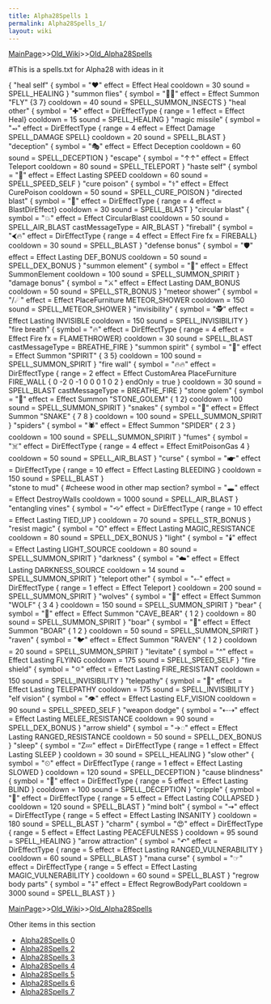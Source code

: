```yaml
---
title: Alpha28Spells 1
permalink: Alpha28Spells_1/
layout: wiki
---
```


[MainPage](/keeperrl_wiki/ "wikilink")>>[Old_Wiki](/keeperrl_wiki/Old_Wiki "wikilink")>>[Old_Alpha28Spells](/keeperrl_wiki/Old_Alpha28Spells "wikilink")

#This is a spells.txt for Alpha28 with ideas in it

{
  &quot;heal self&quot;
  {
    symbol = &quot;❤️&quot;
    effect = Effect Heal
    cooldown = 30
    sound = SPELL_HEALING
  }
  &quot;summon flies&quot;
  {
    symbol = &quot;🐝🐝&quot;
    effect = Effect Summon &quot;FLY&quot; {3 7}
    cooldown = 40
    sound = SPELL_SUMMON_INSECTS
  }
  &quot;heal other&quot;
  {
    symbol = &quot;✚&quot;
    effect = DirEffectType { range = 1 effect = Effect Heal}
    cooldown = 15
    sound = SPELL_HEALING
  }
  &quot;magic missile&quot;
  {
    symbol = &quot;⥇&quot;
    effect = DirEffectType { range = 4 effect = Effect Damage SPELL_DAMAGE SPELL}
    cooldown = 20
    sound = SPELL_BLAST
  }
  &quot;deception&quot;
  {
    symbol = &quot;🎭&quot;
    effect = Effect Deception
    cooldown = 60
    sound = SPELL_DECEPTION
  }
  &quot;escape&quot;
  {
    symbol = &quot;↑↑&quot;
    effect = Effect Teleport
    cooldown = 80
    sound = SPELL_TELEPORT
  }
  &quot;haste self&quot;
  {
    symbol = &quot;🏃&quot;
    effect = Effect Lasting SPEED
    cooldown = 60
    sound = SPELL_SPEED_SELF
  }
  &quot;cure poison&quot;
  {
    symbol = &quot;⚕&quot;
    effect = Effect CurePoison
    cooldown = 50
    sound = SPELL_CURE_POISON
  }
  &quot;directed blast&quot;
  {
    symbol = &quot;💨&quot;
    effect = DirEffectType { range = 4 effect = BlastDirEffect}
    cooldown = 30
    sound = SPELL_BLAST
  }
  &quot;circular blast&quot;
  {
    symbol = &quot;💥&quot;
    effect = Effect CircularBlast
    cooldown = 50
    sound = SPELL_AIR_BLAST
    castMessageType = AIR_BLAST
  }
  &quot;fireball&quot;
  {
    symbol = &quot;⮜🔥&quot;
    effect = DirEffectType { range = 4 effect = Effect Fire fx = FIREBALL}
    cooldown = 30
    sound = SPELL_BLAST
  }
  &quot;defense bonus&quot;
  {
    symbol = &quot;🛡&quot;
    effect = Effect Lasting DEF_BONUS
    cooldown = 50
    sound = SPELL_DEX_BONUS
  }
  &quot;summon element&quot;
  {
    symbol = &quot;👾&quot;
    effect = Effect SummonElement
    cooldown = 100
    sound = SPELL_SUMMON_SPIRIT
  }
  &quot;damage bonus&quot;
  {
    symbol = &quot;⚔&quot;
    effect = Effect Lasting DAM_BONUS
    cooldown = 50
    sound = SPELL_STR_BONUS
  }
  &quot;meteor shower&quot;
  {
    symbol = &quot;/☄&quot;
    effect = Effect PlaceFurniture METEOR_SHOWER
    cooldown = 150
    sound = SPELL_METEOR_SHOWER
  }
  &quot;invisibility&quot;
  {
    symbol = &quot;🕵️&quot;
    effect = Effect Lasting INVISIBLE
    cooldown = 150
    sound = SPELL_INVISIBILITY
  }
  &quot;fire breath&quot;
  {
    symbol = &quot;🔥&quot;
    effect = DirEffectType { range = 4 effect = Effect Fire fx = FLAMETHROWER}
    cooldown = 30
    sound = SPELL_BLAST
    castMessageType = BREATHE_FIRE
  }
  &quot;summon spirit&quot;
  {
    symbol = &quot;👻&quot;
    effect = Effect Summon &quot;SPIRIT&quot; { 3 5}
    cooldown = 100
    sound = SPELL_SUMMON_SPIRIT
  }
  &quot;fire wall&quot;
  {
    symbol = &quot;🔥🔥&quot;
    effect = DirEffectType { range = 2 effect = Effect CustomArea PlaceFurniture FIRE_WALL { 0 -2 0 -1 0 0 0 1 0 2 } endOnly = true }
    cooldown = 30
    sound = SPELL_BLAST
    castMessageType = BREATHE_FIRE
  }
  &quot;stone golem&quot;
  {
    symbol = &quot;👤&quot;
    effect = Effect Summon &quot;STONE_GOLEM&quot; { 1 2}
    cooldown = 100
    sound = SPELL_SUMMON_SPIRIT
  }
  &quot;snakes&quot;
  {
    symbol = &quot;🐍&quot;
    effect = Effect Summon &quot;SNAKE&quot; { 7 8 }
    cooldown = 100
    sound = SPELL_SUMMON_SPIRIT 
  }
  &quot;spiders&quot;
  {
    symbol = &quot;🕷&quot;
    effect = Effect Summon &quot;SPIDER&quot; { 2 3 }
    cooldown = 100
    sound = SPELL_SUMMON_SPIRIT
  }
  &quot;fumes&quot;
  {
    symbol = &quot;☠&quot;
    effect = DirEffectType { range = 4 effect = Effect EmitPoisonGas 4 }
    cooldown = 50
    sound = SPELL_AIR_BLAST
  }
  &quot;curse&quot;
  {
    symbol = &quot;☛&quot;
    effect = DirEffectType { range = 10 effect = Effect Lasting BLEEDING }
    cooldown = 150
    sound = SPELL_BLAST
  }  
  &quot;stone to mud&quot;
  {
    #cheese wood in other map section?
    symbol = &quot;🕳&quot;
    effect = Effect DestroyWalls
    cooldown = 1000
    sound = SPELL_AIR_BLAST
  } 
  &quot;entangling vines&quot;
  {
    symbol = &quot;🙙&quot;
    effect = DirEffectType { range = 10 effect = Effect Lasting TIED_UP }
    cooldown = 70
    sound = SPELL_STR_BONUS
  }
  &quot;resist magic&quot;
  {
    symbol = &quot;O&quot;
    effect = Effect Lasting MAGIC_RESISTANCE
    cooldown = 80
    sound = SPELL_DEX_BONUS
  }
  &quot;light&quot;
  {
    symbol = &quot;🕯&quot;
    effect = Effect Lasting LIGHT_SOURCE
    cooldown = 80
    sound = SPELL_SUMMON_SPIRIT
  }
  &quot;darkness&quot;
  {
    symbol = &quot;☁&quot;
    effect = Effect Lasting DARKNESS_SOURCE
    cooldown = 14
    sound = SPELL_SUMMON_SPIRIT
  }
  &quot;teleport other&quot; 
  {
    symbol = &quot;⬸&quot;
    effect = DirEffectType { range = 1 effect = Effect Teleport }
    cooldown = 200
    sound = SPELL_SUMMON_SPIRIT
  }
  &quot;wolves&quot;
  {
    symbol = &quot;🐺&quot;
    effect = Effect Summon &quot;WOLF&quot; { 3 4 }
    cooldown = 150
    sound = SPELL_SUMMON_SPIRIT
  }
  &quot;bear&quot;
  {
    symbol = &quot;🐻&quot;
    effect = Effect Summon &quot;CAVE_BEAR&quot; { 1 2 }
    cooldown = 80
    sound = SPELL_SUMMON_SPIRIT
  }
  &quot;boar&quot;
  {
    symbol = &quot;🐖&quot;
    effect = Effect Summon &quot;BOAR&quot; { 1 2 }
    cooldown = 50
    sound = SPELL_SUMMON_SPIRIT
  }
  &quot;raven&quot;
  {
    symbol = &quot;🐦&quot;
    effect = Effect Summon &quot;RAVEN&quot; { 1 2 }
    cooldown = 20
    sound = SPELL_SUMMON_SPIRIT
  }
  &quot;levitate&quot;
  {
    symbol = &quot;^&quot;
    effect = Effect Lasting FLYING
    cooldown = 175
    sound = SPELL_SPEED_SELF
  }
  &quot;fire shield&quot;
  {
    symbol = &quot;🌣&quot;
    effect = Effect Lasting FIRE_RESISTANT
    cooldown = 150
    sound = SPELL_INVISIBILITY
  }
  &quot;telepathy&quot;
  {
    symbol = &quot;💭&quot;
    effect = Effect Lasting TELEPATHY
    cooldown = 175
    sound = SPELL_INVISIBILITY
  }
  &quot;elf vision&quot;
  {
    symbol = &quot;👁&quot;
    effect = Effect Lasting ELF_VISION
    cooldown = 90
    sound = SPELL_SPEED_SELF
  }
  &quot;weapon dodge&quot;
  {
    symbol = &quot;⇠⇢&quot;
    effect = Effect Lasting MELEE_RESISTANCE
    cooldown = 90
    sound = SPELL_DEX_BONUS
  }
  &quot;arrow shield&quot;
  {
    symbol = &quot;→◌&quot;
    effect = Effect Lasting RANGED_RESISTANCE
    cooldown = 50
    sound = SPELL_DEX_BONUS
  }
  &quot;sleep&quot;
  {
    symbol = &quot;Z💤&quot;
    effect = DirEffectType { range = 1 effect = Effect Lasting SLEEP }
    cooldown = 30
    sound = SPELL_HEALING
  }
  &quot;slow other&quot;
  {
    symbol = &quot;⏲&quot;
    effect = DirEffectType { range = 1 effect = Effect Lasting SLOWED }
    cooldown = 120
    sound = SPELL_DECEPTION
  }
  &quot;cause blindness&quot;
  {
    symbol = &quot;👀&quot;
    effect = DirEffectType { range = 5 effect = Effect Lasting BLIND }
    cooldown = 100
    sound = SPELL_DECEPTION
  }
  &quot;cripple&quot;
  {
    symbol = &quot;🚶&quot;
    effect = DirEffectType { range = 5 effect = Effect Lasting COLLAPSED }
    cooldown = 120
    sound = SPELL_BLAST
  }
  &quot;mind bolt&quot;
  {
    symbol = &quot;⇝&quot;
    effect = DirEffectType { range = 5 effect = Effect Lasting INSANITY }
    cooldown = 180
    sound = SPELL_BLAST
  }
  &quot;charm&quot;
  {
    symbol = &quot;😍&quot;
    effect = DirEffectType { range = 5 effect = Effect Lasting PEACEFULNESS }
    cooldown = 95
    sound = SPELL_HEALING
  }
  &quot;arrow attraction&quot;
  {
    symbol = &quot;↶&quot;
    effect = DirEffectType { range = 5 effect = Effect Lasting RANGED_VULNERABILITY }
    cooldown = 60
    sound = SPELL_BLAST
  }
  &quot;mana curse&quot;
  {
    symbol = &quot;☞&quot;
    effect = DirEffectType { range = 5 effect = Effect Lasting MAGIC_VULNERABILITY }
    cooldown = 60
    sound = SPELL_BLAST
  }
  &quot;regrow body parts&quot;
  {
    symbol = &quot;⨢&quot;
    effect = Effect RegrowBodyPart
    cooldown = 3000
    sound = SPELL_BLAST
  }
}

[MainPage](/keeperrl_wiki/ "wikilink")>>[Old_Wiki](/keeperrl_wiki/Old_Wiki "wikilink")>>[Old_Alpha28Spells](/keeperrl_wiki/Old_Alpha28Spells "wikilink")

Other items in this section
-    [Alpha28Spells 0](/keeperrl_wiki/Alpha28Spells_0 "wikilink")
-    [Alpha28Spells 2](/keeperrl_wiki/Alpha28Spells_2 "wikilink")
-    [Alpha28Spells 3](/keeperrl_wiki/Alpha28Spells_3 "wikilink")
-    [Alpha28Spells 4](/keeperrl_wiki/Alpha28Spells_4 "wikilink")
-    [Alpha28Spells 5](/keeperrl_wiki/Alpha28Spells_5 "wikilink")
-    [Alpha28Spells 6](/keeperrl_wiki/Alpha28Spells_6 "wikilink")
-    [Alpha28Spells 7](/keeperrl_wiki/Alpha28Spells_7 "wikilink")
